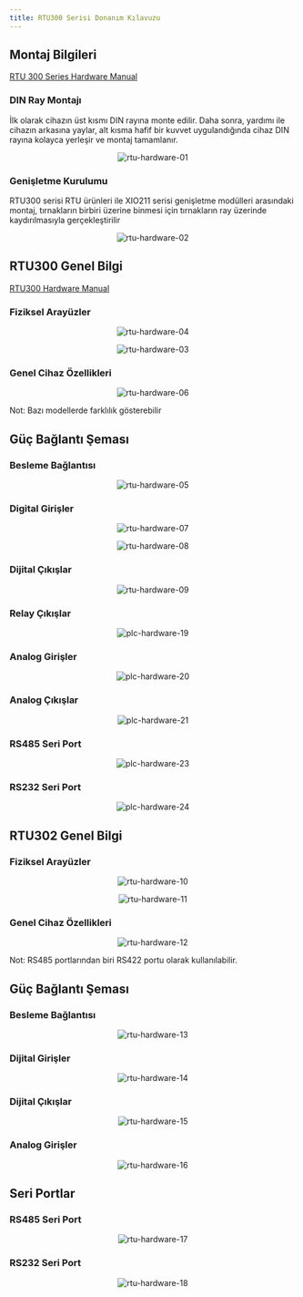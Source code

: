 ```yaml
---
title: RTU300 Serisi Donanım Kılavuzu
---
```


## Montaj Bilgileri

[RTU 300 Series Hardware Manual](https://mikrodev.com/en/docs/RTU/hardware_manual/MIKRODEV_HM_RTU300_en.pdf)

### DIN Ray Montajı
İlk olarak cihazın üst kısmı DIN rayına monte edilir. Daha sonra, yardımı ile
cihazın arkasına yaylar, alt kısma hafif bir kuvvet uygulandığında cihaz
DIN rayına kolayca yerleşir ve montaj tamamlanır.

<center>

![rtu-hardware-01](/img/rtu-hardware-01.png)

</center>

### Genişletme Kurulumu
RTU300 serisi RTU ürünleri ile XIO211 serisi genişletme modülleri arasındaki montaj,
tırnakların birbiri üzerine binmesi için tırnakların ray üzerinde kaydırılmasıyla gerçekleştirilir

<center>

![rtu-hardware-02](/img/rtu-hardware-02.png)

</center>

## RTU300 Genel Bilgi

[RTU300 Hardware Manual](https://www.mikrodev.com/en/docs/rtu/hardware_manual/MIKRODEV_HM_RTU300_en.pdf)

### Fiziksel Arayüzler

<center>

![rtu-hardware-04](/img/rtu-hardware-04.png)

</center>

<center>

![rtu-hardware-03](/img/rtu-hardware-03.png)

</center>

### Genel Cihaz Özellikleri

<center>

![rtu-hardware-06](/img/rtu-hardware-06.png)

</center>

Not: Bazı modellerde farklılık gösterebilir


## Güç Bağlantı Şeması

### Besleme Bağlantısı

<center>

![rtu-hardware-05](/img/rtu-hardware-05.png)

</center>

### Digital Girişler

<center>

![rtu-hardware-07](/img/rtu-hardware-07.png)

</center>

<center>

![rtu-hardware-08](/img/rtu-hardware-08.png)

</center>

### Dijital Çıkışlar

<center>

![rtu-hardware-09](/img/rtu-hardware-09.png)

</center>

### Relay Çıkışlar

<center>

![plc-hardware-19](/img/plc-hardware-19.png)

</center>

### Analog Girişler

<center>

![plc-hardware-20](/img/plc-hardware-20.png)

</center>

### Analog Çıkışlar

<center>

![plc-hardware-21](/img/plc-hardware-21.png)

</center>

### RS485 Seri Port

<center>

![plc-hardware-23](/img/plc-hardware-23.png)

</center>

### RS232 Seri Port

<center>

![plc-hardware-24](/img/plc-hardware-24.png)

</center>

## RTU302 Genel Bilgi

### Fiziksel Arayüzler

<center>

![rtu-hardware-10](/img/rtu-hardware-10.png)

</center>

<center>

![rtu-hardware-11](/img/rtu-hardware-11.png)

</center>

### Genel Cihaz Özellikleri

<center>

![rtu-hardware-12](/img/rtu-hardware-12.png)

</center>

Not: RS485 portlarından biri RS422 portu olarak kullanılabilir.

## Güç Bağlantı Şeması

### Besleme Bağlantısı

<center>

![rtu-hardware-13](/img/rtu-hardware-13.png)

</center>

### Dijital Girişler

<center>

![rtu-hardware-14](/img/rtu-hardware-14.png)

</center>

### Dijital Çıkışlar

<center>

![rtu-hardware-15](/img/rtu-hardware-15.png)

</center>

### Analog Girişler

<center>

![rtu-hardware-16](/img/rtu-hardware-16.png)

</center>

## Seri Portlar

### RS485 Seri Port

<center>

![rtu-hardware-17](/img/rtu-hardware-17.png)

</center>

### RS232 Seri Port

<center>

![rtu-hardware-18](/img/rtu-hardware-18.png)

</center>